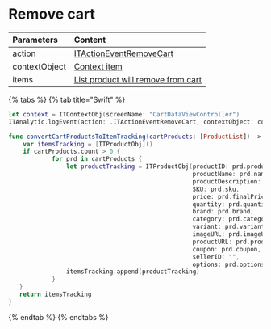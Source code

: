 # Remove cart

| **Parameters** | **Content** |
| :--- | :--- |
| action | [ITActionEventRemoveCart](../tracking-event/log-event.md) |
| contextObject | [Context item](../tracking-parameters/context-param.md) |
| items | [List product will remove from cart](../tracking-parameters/items-param.md#creating-an-itproductobj-object) |

{% tabs %}
{% tab title="Swift" %}
```swift
let context = ITContextObj(screenName: "CartDataViewController")
ITAnalytic.logEvent(action: .ITActionEventRemoveCart, contextObject: context, items: self.convertCartProductToItemTracking(cartProducts: cartViewModal.cartModel.cartProducts))

func convertCartProductsToItemTracking(cartProducts: [ProductList]) -> [ITProductObj] {
    var itemsTracking = [ITProductObj]()
    if cartProducts.count > 0 {
            for prd in cartProducts {
                let productTracking = ITProductObj(productID: prd.productId,
                                                   productName: prd.name,
                                                   productDescription: prd.shortDescription,
                                                   SKU: prd.sku,
                                                   price: prd.finalPrice,
                                                   quantity: prd.quantity,
                                                   brand: prd.brand,
                                                   category: prd.category,
                                                   variant: prd.variant,
                                                   imageURL: prd.imageURL,
                                                   productURL: prd.productURL,
                                                   coupon: prd.coupon,
                                                   sellerID: "",
                                                   options: prd.options)
                itemsTracking.append(productTracking)
            }
   }
   return itemsTracking
}
```
{% endtab %}
{% endtabs %}

